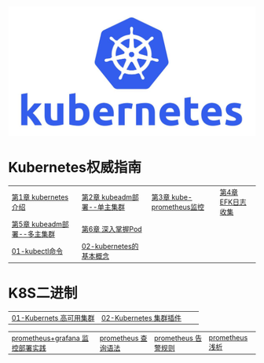 ![img](assets/picb.zhimg.com&app=2002&size=f9999,10000&q=a80&n=0&g=0n&fmt=jpeg)








# Kubernetes权威指南

<table border="0">
<tr>
   <td><a href="Kubernetes权威指南/第1章 kubernetes介绍.md">第1章 kubernetes介绍</a></td>
   <td><a href="Kubernetes权威指南/第2章 kubeadm部署--单主集群.md">第2章 kubeadm部署--单主集群</a></td>
   <td><a href="Kubernetes权威指南/第3章 kube-prometheus监控.md">第3章 kube-prometheus监控</a></td>
   <td><a href="Kubernetes权威指南/第4章 EFK日志收集.md">第4章 EFK日志收集</a></td>
</tr>
<tr>
   <td><a href="Kubernetes权威指南/第5章 kubeadm部署--多主集群.md">第5章 kubeadm部署--多主集群</a></td>
   <td><a href="Kubernetes权威指南/第6章 深入掌握Pod.md">第6章 深入掌握Pod</a></td>
</tr>
<tr>
   <td><a href="Kubernetes权威指南/01-kubectl命令.md">01-kubectl命令</a></td>
   <td><a href="Kubernetes权威指南/02-kubernetes的基本概念.md">02-kubernetes的基本概念</a></td>
</tr>
</table>





# K8S二进制

<table border="0">
    <tr>
        <td><a href="01-Kubernets高可用集群.md">01-Kubernets 高可用集群</a></td>
        <td><a href="02-Kubernetes集群插件.md">02-Kubernetes 集群插件</a></td>
        <td><a href=""></a></td>
        <td><a href=""></a></td>
    </tr>
</table>
<table border="0">
    <tr>
    <td><a href="promethues/prometheus+grafana监控部署实践.md">prometheus+grafana 监控部署实践</a></td>
    <td><a href="promethues/prometheus查询语法.md">prometheus 查询语法</a></td>
    <td><a href="promethues/prometheus告警规则.md">prometheus 告警规则</a></td>
    <td><a href="promethues/prometheus浅析.md">prometheus 浅析</a></td>
    </tr>
</table>

